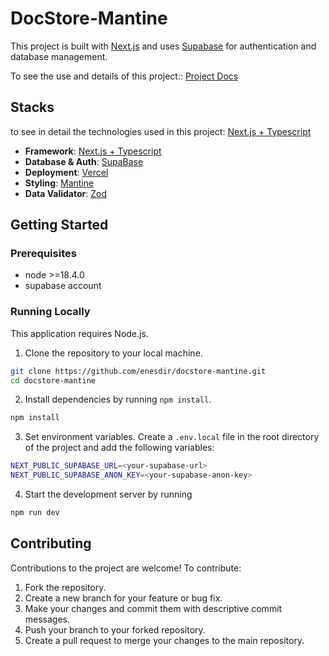 # DocStore-Mantine

This project is built with [Next.js](https://nextjs.org/) and uses [Supabase](https://supabase.io/) for authentication and database management.

To see the use and details of this project::
[Project Docs](./docs/README.md)

## Stacks

to see in detail the technologies used in this project: [Next.js + Typescript](https://nextjs.org/)

- **Framework**: [Next.js + Typescript](https://nextjs.org/)
- **Database & Auth**: [SupaBase](https://supabase.io/)
- **Deployment**: [Vercel](https://vercel.com)
- **Styling**: [Mantine](https://mantine.dev/)
- **Data Validator**: [Zod](https://zod.dev/)

## Getting Started

### Prerequisites

- node >=18.4.0
- supabase account

### Running Locally

This application requires Node.js.

1. Clone the repository to your local machine.

```bash
git clone https://github.com/enesdir/docstore-mantine.git
cd docstore-mantine
```

2. Install dependencies by running `npm install`.

```bash
npm install
```

3. Set environment variables. Create a `.env.local` file in the root directory of the project and add the following variables:

```bash
NEXT_PUBLIC_SUPABASE_URL=<your-supabase-url>
NEXT_PUBLIC_SUPABASE_ANON_KEY=<your-supabase-anon-key>
```

4. Start the development server by running

```bash
npm run dev
```

## Contributing

Contributions to the project are welcome! To contribute:

1. Fork the repository.
2. Create a new branch for your feature or bug fix.
3. Make your changes and commit them with descriptive commit messages.
4. Push your branch to your forked repository.
5. Create a pull request to merge your changes to the main repository.
